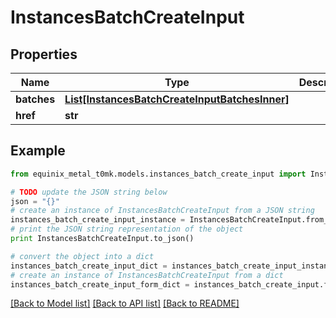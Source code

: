 # InstancesBatchCreateInput


## Properties
Name | Type | Description | Notes
------------ | ------------- | ------------- | -------------
**batches** | [**List[InstancesBatchCreateInputBatchesInner]**](InstancesBatchCreateInputBatchesInner.md) |  | [optional] 
**href** | **str** |  | [optional] 

## Example

```python
from equinix_metal_t0mk.models.instances_batch_create_input import InstancesBatchCreateInput

# TODO update the JSON string below
json = "{}"
# create an instance of InstancesBatchCreateInput from a JSON string
instances_batch_create_input_instance = InstancesBatchCreateInput.from_json(json)
# print the JSON string representation of the object
print InstancesBatchCreateInput.to_json()

# convert the object into a dict
instances_batch_create_input_dict = instances_batch_create_input_instance.to_dict()
# create an instance of InstancesBatchCreateInput from a dict
instances_batch_create_input_form_dict = instances_batch_create_input.from_dict(instances_batch_create_input_dict)
```
[[Back to Model list]](../README.md#documentation-for-models) [[Back to API list]](../README.md#documentation-for-api-endpoints) [[Back to README]](../README.md)


